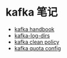 # kafka 笔记

* [kafka handbook](kafka_handbook.md)
* [kafka-log-dirs](kafka_log_dirs.md)
* [kafka clean policy](kafka_cleanup_policy.md)
* [kafka quota config](kafka_quota.md)



